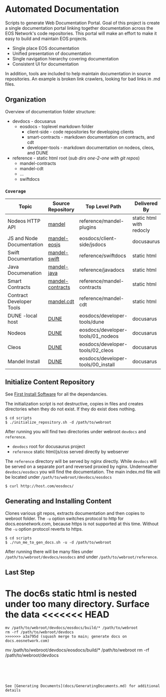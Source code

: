 # Automated Documentation #
Scripts to generate Web Documentation Portal. Goal of this project is create a single documentation portal linking together documentation across the EOS Network's code repositories. This portal will make an effort to make it easy to build and maintain EOS projects.
* Single place EOS documentation
* Unified presentation of documentation
* Single navigation hierarchy covering documentation
* Consistent UI for documentation

In addition, tools are included to help maintain documentation in source repositories. An example is broken link crawlers, looking for bad links in .md files.



## Organization ##

Overview of documentation folder structure:
* devdocs - docusarus
   * eosdocs - toplevel markdown folder
      * client-side - code repositories for developing clients
      * smart-contracts - markdown documentation on contracts, and cdt
      * developer-tools - markdown documentation on nodeos, cleos, and DUNE
* reference - static html root (*sub dirs one-2-one with git repos*)
   * mandel-contracts
   * mandel-cdt
   * ...
   * swiftdocs


### `Coverage` ###

|   Topic  |  Source Repository  | Top Level Path | Delivered By |
|  ------- | ------------------- | -------------- | ------------ |
| Nodeos HTTP API | [mandel](https://github.com/eosnetworkfoundation/mandel) | reference/mandel-plugins | static html with redocly |
| JS and Node Documentation | [mandel-eosjs](https://github.com/eosnetworkfoundation/mandel-eosjs) | eosdocs/client-side/jsdocs | docusaurus |
| Swift Documentation | [mandel-swift](https://github.com/eosnetworkfoundation/mandel-swift) | reference/swiftdocs | static html |
| Java Documenation | [mandel-java](https://github.com/eosnetworkfoundation/mandel-java) | reference/javadocs | static html |
| Smart Contracts | [mandel-contracts](https://github.com/eosnetworkfoundation/mandel-contracts) | reference/mandel-contracts | static html |
| Contract Developer Tools | [mandel.cdt](https://github.com/eosnetworkfoundation/mandel.cdt) | reference/mandel-cdt | static html |
| DUNE -local host | [DUNE](https://github.com/eosnetworkfoundation/DUNE.git) | eosdocs/developer-tools/dune | docusarus |
| Nodeos | [DUNE](https://github.com/eosnetworkfoundation/DUNE.git) | eosdocs/developer-tools/01_nodeos | docusarus |
| Cleos | [DUNE](https://github.com/eosnetworkfoundation/DUNE.git) | eosdocs/developer-tools/02_cleos | docusarus |
| Mandel Install | [DUNE](https://github.com/eosnetworkfoundation/DUNE.git) | eosdocs/developer-tools/00_install | docusarus |

## Initialize Content Repository ##
See [First Install Software](docs/FirstInstallSoftware.md) for all the dependancies.

The initialization script is not destructive, copies in files and creates directories when they do not exist. If they do exist does nothing.
```console
$ cd scripts
$ ./initialize_repository.sh -d /path/to/webroot
```

After running you will find two directories under webroot `devdocs` and `reference`.
* `devdocs` root for docusaurus project
* `reference` static html/js/css served directly by webserver

The `reference` directory will be served by nginx directly. While `devdocs` will be served on a separate port and reversed proxied by nginx. Underneather `devdocs/eosdocs` you will find the documentation. The main index.md file will be located under `/path/to/webroot/devdocs/eosdocs`
```console
$ curl http://host.com/eosdocs/
```

## Generating and Installing Content ##
Clones various git repos, extracts documentation and then copies to webroot folder. The `-u` option switches protocol to http for docs.eosnetwork.com, because https is not supported at this time. Without the `-u` option protocol reverts to https.
```console
$ cd scripts
$ ./run_me_to_gen_docs.sh -u -d /path/to/webroot
```

After running there will be many files under `/path/to/webroot/devdocs/eosdocs` and under `/path/to/webroot/reference`.

## Last Step ##
The doc6s static html is nested under too many directory. Surface the data
<<<<<<< HEAD
=======
```
mv /path/to/webroot/devdocs/eosdocs/build/* /path/to/webroot
rm -rf /path/to/webroot/devdocs
>>>>>>> a3a795d (squash merge to main; generate docs on docs.eosnetwork.com)
```
mv /path/to/webroot/devdocs/eosdocs/build/* /path/to/webroot
rm -rf /path/to/webroot/devdocs
```





See [Generating Documents](docs/GeneratingDocuments.md) for additional details
